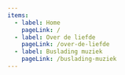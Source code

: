 ```yaml
---
items:
  - label: Home
    pageLink: /
  - label: Over de liefde
    pageLink: /over-de-liefde
  - label: Buslading muziek
    pageLink: /buslading-muziek
---
```

